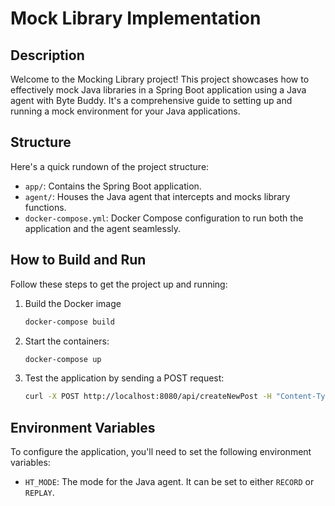 # Mock Library Implementation

## Description

Welcome to the Mocking Library project! This project showcases how to effectively mock Java libraries in a Spring Boot application using a Java agent with Byte Buddy. It's a comprehensive guide to setting up and running a mock environment for your Java applications.



## Structure

Here's a quick rundown of the project structure:

- `app/`: Contains the Spring Boot application.
- `agent/`: Houses the Java agent that intercepts and mocks library functions.
- `docker-compose.yml`: Docker Compose configuration to run both the application and the agent seamlessly.

## How to Build and Run

Follow these steps to get the project up and running:

1. Build the Docker image

    ```bash
    docker-compose build 
    ```

2. Start the containers:

    ```bash
    docker-compose up
    ```

3. Test the application by sending a POST request:

    ```bash
    curl -X POST http://localhost:8080/api/createNewPost -H "Content-Type: application/json" -d '{"post_name":"test-post","post_contents":"This is a test post"}'
    ```

## Environment Variables

To configure the application, you'll need to set the following environment variables:
- `HT_MODE`: The mode for the Java agent. It can be set to either `RECORD` or `REPLAY`.
